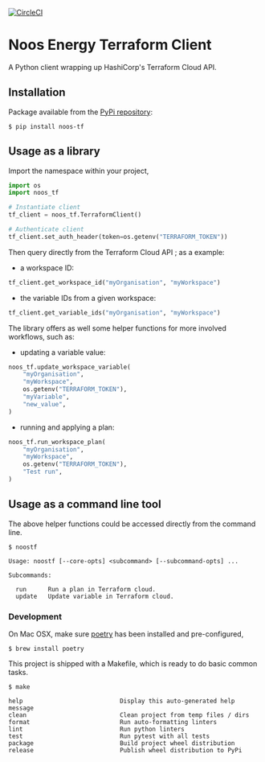 [![CircleCI](https://circleci.com/gh/noosenergy/noos-terraform.svg?style=svg&circle-token=5d70bf41e76bbad2a187da8db5c0c39f691db452)](https://circleci.com/gh/noosenergy/noos-terraform)

# Noos Energy Terraform Client

A Python client wrapping up HashiCorp's Terraform Cloud API.

## Installation

Package available from the [PyPi repository](https://pypi.org/project/noos-tf/):

    $ pip install noos-tf

## Usage as a library

Import the namespace within your project,

```python
import os
import noos_tf

# Instantiate client
tf_client = noos_tf.TerraformClient()

# Authenticate client
tf_client.set_auth_header(token=os.getenv("TERRAFORM_TOKEN"))
```

Then query directly from the Terraform Cloud API ; as a example:

* a workspace ID:
```python
tf_client.get_workspace_id("myOrganisation", "myWorkspace")
```

* the variable IDs from a given workspace:
```python
tf_client.get_variable_ids("myOrganisation", "myWorkspace")
```

The library offers as well some helper functions for more involved workflows, such as:

* updating a variable value:
```python
noos_tf.update_workspace_variable(
    "myOrganisation",
    "myWorkspace",
    os.getenv("TERRAFORM_TOKEN"),
    "myVariable",
    "new_value",
)
```

* running and applying a plan:
```python
noos_tf.run_workspace_plan(
    "myOrganisation",
    "myWorkspace",
    os.getenv("TERRAFORM_TOKEN"),
    "Test run",
)
```

## Usage as a command line tool

The above helper functions could be accessed directly from the command line.

```
$ noostf

Usage: noostf [--core-opts] <subcommand> [--subcommand-opts] ...

Subcommands:

  run      Run a plan in Terraform cloud.
  update   Update variable in Terraform cloud.
```

### Development

On Mac OSX, make sure [poetry](https://python-poetry.org/) has been installed and pre-configured,

    $ brew install poetry

This project is shipped with a Makefile, which is ready to do basic common tasks.

```
$ make

help                           Display this auto-generated help message
clean                          Clean project from temp files / dirs
format                         Run auto-formatting linters
lint                           Run python linters
test                           Run pytest with all tests
package                        Build project wheel distribution
release                        Publish wheel distribution to PyPi
```
